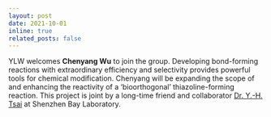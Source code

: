 ```yaml
---
layout: post
date: 2021-10-01
inline: true
related_posts: false
---
```


YLW welcomes **Chenyang Wu** to join the group. Developing bond-forming reactions with extraordinary efficiency and selectivity provides powerful tools for chemical modification. Chenyang will be expanding the scope of and enhancing the reactivity of a ‘bioorthogonal’ thiazoline-forming reaction. This project is joint by a long-time friend and collaborator [Dr. Y.-H. Tsai](https://tsai-lab.org/yu-hsuan-tsai/) at Shenzhen Bay Laboratory.